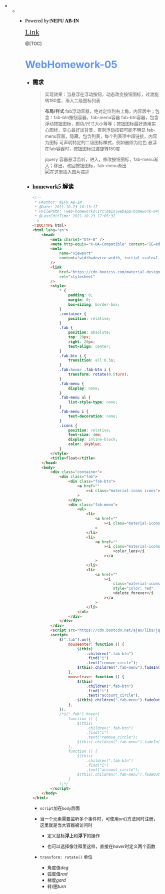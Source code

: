 * * * <font color=#000000	size=3 face=楷体>Powered by:**NEFU AB-IN**</font>

      <font color=#FFA500 size=5 face=楷体>[Link](https://github.com/bwhyman/web-course/tree/master/web-homeworks)</font>
    
      @[TOC]
    
      # <font color=#6495ED size=6 >WebHomework-05	</font>
    
      * ### <font color=#000000 size=4 face=粗体>需求</font>
    
        > 实现效果：当悬浮在浮动按钮，动态改变按钮图标，过渡旋转180度，渐入二级图标列表
        >
        > **布局/样式**
        > fab浮动容器，绝对定位到右上角，内容居中；包含：fab-btn按钮容器，fab-menu容器
        > fab-btn容器，包含浮动按钮图标，颜色/尺寸大小等等；按钮图标最好选用实心图标，空心最好加背景，否则浮动按钮可能不明显
        > fab-menu容器，隐藏。包含列表，每个列表项中超链接，内容为图标
        > 可声明特定的二级图标样式，例如删除为红色
        > 悬浮在fab容器时，按钮图标过渡旋转180度
        >
        > jquery 容器悬浮监听，进入，修改按钮图标，fab-menu渐入；移出，改回按钮图标，fab-menu渐出![在这里插入图片描述](https://img-blog.csdnimg.cn/895e52d5264e4e4ab19cd8b4bb889e61.gif#pic_center)
    
    
      * ### <font color=#000000 size=4 face=粗体>homework5 解读</font>
    
        ```html
        <!--
         * @Author: NEFU AB-IN
         * @Date: 2021-10-23 16:13:17
         * @FilePath: \web-homeworks\src\main\webapp\homework-04\flaot1.html
         * @LastEditTime: 2021-10-23 17:05:32
        -->
        <!DOCTYPE html>
        <html lang="en">
            <head>
                <meta charset="UTF-8" />
                <meta http-equiv="X-UA-Compatible" content="IE=edge" />
                <meta
                    name="viewport"
                    content="width=device-width, initial-scale=1.0, user-scalable=no, maximum-scale=1.0,minimum-scale=1.0"
                />
                <link
                    href="https://cdn.bootcss.com/material-design-icons/3.0.1/iconfont/material-icons.css"
                    rel="stylesheet"
                />
                <style>
                    * {
                        padding: 0;
                        margin: 0;
                        box-sizing: border-box;
                    }
                    .container {
                        position: relative;
                    }
                    .fab {
                        position: absolute;
                        top: 20px;
                        right: 20px;
                        text-align: center;
                    }
                    .fab-btn i {
                        transition: all 0.5s;
                    }
                    .fab:hover .fab-btn i {
                        transform: rotate(0.5turn);
                    }
                    .fab-menu {
                        display: none;
                    }
                    .fab-menu ul {
                        list-style-type: none;
                    }
                    .fab-menu i {
                        text-decoration: none;
                    }
                    .icons {
                        position: relative;
                        font-size: 4em;
                        display: inline-block;
                        color: skyblue;
                    }
                </style>
                <title>float</title>
            </head>
            <body>
                <div class="container">
                    <div class="fab">
                        <div class="fab-btn">
                            <a href=""
                                ><i class="material-icons icons">account_circle</i></a
                            >
                        </div>
                        <div class="fab-menu">
                            <ul>
                                <li>
                                    <a href=""
                                        ><i class="material-icons icons">edit</i></a
                                    >
                                </li>
                                <li>
                                    <a href=""
                                        ><i class="material-icons icons"
                                            >color_lens</i
                                        ></a
                                    >
                                </li>
                                <li>
                                    <a href=""
                                        ><i
                                            class="material-icons icons"
                                            style="color: red"
                                            >delete_forever</i
                                        ></a
                                    >
                                </li>
                            </ul>
                        </div>
                    </div>
                </div>
                <script src="https://cdn.bootcdn.net/ajax/libs/jquery/3.5.1/jquery.min.js"></script>
                <script>
                    $(".fab").on({
                        mouseenter: function () {
                            $(this)
                                .children(".fab-btn")
                                .find("i")
                                .text("remove_circle");
                            $(this).children(".fab-menu").fadeIn();
                        },
                        mouseleave: function () {
                            $(this)
                                .children(".fab-btn")
                                .find("i")
                                .text("account_circle");
                            $(this).children(".fab-menu").fadeOut();
                        },
                    });
                    /*$(".fab").hover(
                        function () {
                            $(this)
                                .children(".fab-btn")
                                .find("i")
                                .text("remove_circle");
                            $(this).children(".fab-menu").fadeIn();
                        },
                        function () {
                            $(this)
                                .children(".fab-btn")
                                .find("i")
                                .text("account_circle");
                            $(this).children(".fab-menu").fadeOut();
                        }
                    );*/
                </script>
            </body>
        </html>
        
        ```
    
        * `script`加在`body`后面
    
        * 当一个元素需要监听多个事件时，可使用$on()$方法同时注册，这里就是当大容器被访问时
    
          * 定义鼠标**浮上**和**浮下**的操作
    
          * 也可以选择像注释里这样，直接在$hover$时定义两个函数
    
        * `transform: rotate()` 单位
          * 角度值$deg$
          * 弧度值$rad$
          * 梯度$gard$
          * 转/圈$turn$